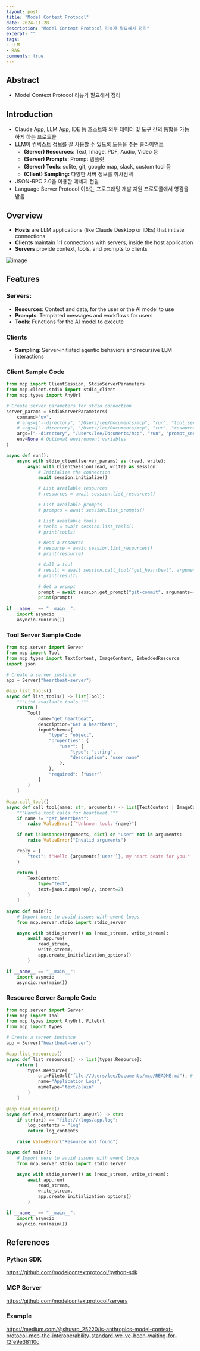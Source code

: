 ```yaml
---
layout: post
title: "Model Context Protocol"
date: 2024-11-28
description: "Model Context Protocol 리뷰가 필요해서 정리"
excerpt: ""
tags:
- LLM
- RAG
comments: true
---
```

## Abstract
- Model Context Protocol 리뷰가 필요해서 정리

## Introduction

- Claude App, LLM App, IDE 등 호스트와 외부 데이터 및 도구 간의 통합을 가능하게 하는 프로토콜
- LLM이 컨텍스트 정보를 잘 사용할 수 있도록 도움을 주는 클라이언트
    - **(Server) Resources**: Text, Image, PDF, Audio, Video 등
    - **(Server) Prompts**: Prompt 템플릿
    - **(Server) Tools**: sqlite, git, google map, slack, custom tool 등
    - **(Client) Sampling:** 다양한 서버 정보를 취사선택
- JSON-RPC 2.0을 이용한 메세지 전달
- Language Server Protocol 이라는 프로그래밍 개발 지원 프로토콜에서 영감을 받음

## Overview
- **Hosts** are LLM applications (like Claude Desktop or IDEs) that initiate connections
- **Clients** maintain 1:1 connections with servers, inside the host application
- **Servers** provide context, tools, and prompts to clients

![image](../assets/img/post/model_context_protocol_1.png)


## **Features**

### Servers:

- **Resources**: Context and data, for the user or the AI model to use
- **Prompts**: Templated messages and workflows for users
- **Tools**: Functions for the AI model to execute

### Clients

- **Sampling**: Server-initiated agentic behaviors and recursive LLM interactions
    

### Client Sample Code
```python
from mcp import ClientSession, StdioServerParameters
from mcp.client.stdio import stdio_client
from mcp.types import AnyUrl

# Create server parameters for stdio connection
server_params = StdioServerParameters(
    command="uv",
    # args=["--directory", "/Users/lee/Documents/mcp", "run", "tool_server.py"],
    # args=["--directory", "/Users/lee/Documents/mcp", "run", "resource_server.py"],
    args=["--directory", "/Users/lee/Documents/mcp", "run", "prompt_server.py"],
    env=None # Optional environment variables
)

async def run():
    async with stdio_client(server_params) as (read, write):
        async with ClientSession(read, write) as session:
            # Initialize the connection
            await session.initialize()

            # List available resources
            # resources = await session.list_resources()

            # List available prompts
            # prompts = await session.list_prompts()

            # List available tools
            # tools = await session.list_tools()
            # print(tools)

            # Read a resource
            # resource = await session.list_resources()
            # print(resource)

            # Call a tool
            # result = await session.call_tool("get_heartbeat", arguments={"user": "Hyunsik Lee"})
            # print(result)

            # Get a prompt
            prompt = await session.get_prompt("git-commit", arguments={"arg1": "value"})
            print(prompt)
        
if __name__ == "__main__":
    import asyncio
    asyncio.run(run())
```

### Tool Server Sample Code
```python
from mcp.server import Server
from mcp import Tool
from mcp.types import TextContent, ImageContent, EmbeddedResource
import json

# Create a server instance
app = Server("heartbeat-server")

@app.list_tools()
async def list_tools() -> list[Tool]:
    """List available tools."""
    return [
        Tool(
            name="get_heartbeat",
            description="Get a heartbeat",
            inputSchema={
                "type": "object",
                "properties": {
                    "user": {
                        "type": "string",
                        "description": "user name"
                    },
                },
                "required": ["user"]
            }
        )
    ]
    
@app.call_tool()
async def call_tool(name: str, arguments) -> list[TextContent | ImageContent | EmbeddedResource]:
    """Handle tool calls for heartbeat."""
    if name != "get_heartbeat":
        raise ValueError(f"Unknown tool: {name}")

    if not isinstance(arguments, dict) or "user" not in arguments:
        raise ValueError("Invalid arguments")

    reply = {
        "text": f"Hello {arguments['user']}, my heart beats for you!"
    }

    return [
        TextContent(
            type="text",
            text=json.dumps(reply, indent=2)
        )
    ]

async def main():
    # Import here to avoid issues with event loops
    from mcp.server.stdio import stdio_server

    async with stdio_server() as (read_stream, write_stream):
        await app.run(
            read_stream,
            write_stream,
            app.create_initialization_options()
        )

if __name__ == "__main__":
    import asyncio
    asyncio.run(main())
```

### Resource Server Sample Code
```python
from mcp.server import Server
from mcp import Tool
from mcp.types import AnyUrl, FileUrl
from mcp import types

# Create a server instance
app = Server("heartbeat-server")

@app.list_resources()
async def list_resources() -> list[types.Resource]:
    return [
        types.Resource(
            uri=FileUrl("file://Users/lee/Documents/mcp/README.md"), # type: ignore
            name="Application Logs",
            mimeType="text/plain"
        )
    ]

@app.read_resource()
async def read_resource(uri: AnyUrl) -> str:
    if str(uri) == "file:///logs/app.log":
        log_contents = "log"
        return log_contents

    raise ValueError("Resource not found")

async def main():
    # Import here to avoid issues with event loops
    from mcp.server.stdio import stdio_server

    async with stdio_server() as (read_stream, write_stream):
        await app.run(
            read_stream,
            write_stream,
            app.create_initialization_options()
        )

if __name__ == "__main__":
    import asyncio
    asyncio.run(main())
```


## References
### Python SDK

https://github.com/modelcontextprotocol/python-sdk

### MCP Server

https://github.com/modelcontextprotocol/servers

### Example
https://medium.com/@shuvro_25220/is-anthropics-model-context-protocol-mcp-the-interoperability-standard-we-ve-been-waiting-for-f2fe9e38110c